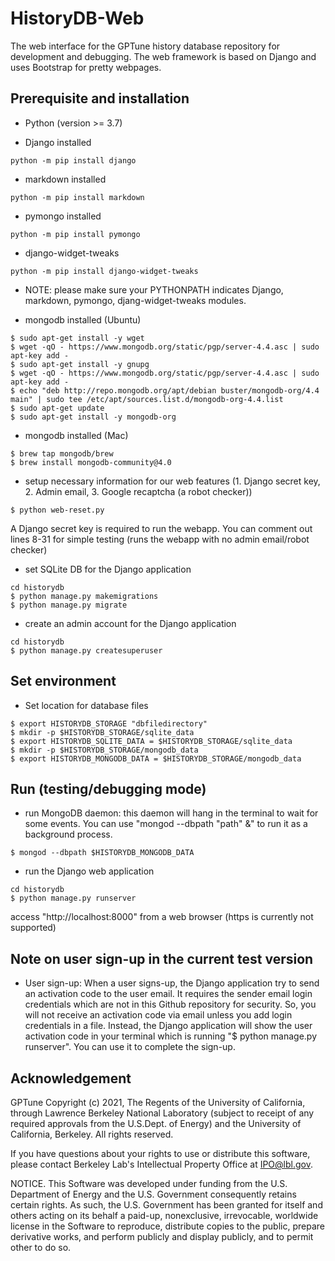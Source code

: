 # HistoryDB-Web

The web interface for the GPTune history database repository for development and debugging.
The web framework is based on Django and uses Bootstrap for pretty webpages.

## Prerequisite and installation

- Python (version >= 3.7)

- Django installed
```
python -m pip install django
```
- markdown installed
```
python -m pip install markdown
```
- pymongo installed
```
python -m pip install pymongo
```
- django-widget-tweaks
```
python -m pip install django-widget-tweaks
```

- NOTE: please make sure your PYTHONPATH indicates Django, markdown, pymongo, djang-widget-tweaks modules.

- mongodb installed (Ubuntu)
```
$ sudo apt-get install -y wget
$ wget -qO - https://www.mongodb.org/static/pgp/server-4.4.asc | sudo apt-key add -
$ sudo apt-get install -y gnupg
$ wget -qO - https://www.mongodb.org/static/pgp/server-4.4.asc | sudo apt-key add -
$ echo "deb http://repo.mongodb.org/apt/debian buster/mongodb-org/4.4 main" | sudo tee /etc/apt/sources.list.d/mongodb-org-4.4.list
$ sudo apt-get update
$ sudo apt-get install -y mongodb-org
```

- mongodb installed (Mac)
```
$ brew tap mongodb/brew
$ brew install mongodb-community@4.0
```

- setup necessary information for our web features (1. Django secret key, 2. Admin email, 3. Google recaptcha (a robot checker))
```
$ python web-reset.py
```
A Django secret key is required to run the webapp. You can comment out lines 8-31 for simple testing (runs the webapp with no admin email/robot checker)

- set SQLite DB for the Django application
```
cd historydb
$ python manage.py makemigrations
$ python manage.py migrate
```
- create an admin account for the Django application
```
cd historydb
$ python manage.py createsuperuser
```

## Set environment

- Set location for database files
```
$ export HISTORYDB_STORAGE "dbfiledirectory"
$ mkdir -p $HISTORYDB_STORAGE/sqlite_data
$ export HISTORYDB_SQLITE_DATA = $HISTORYDB_STORAGE/sqlite_data
$ mkdir -p $HISTORYDB_STORAGE/mongodb_data
$ export HISTORYDB_MONGODB_DATA = $HISTORYDB_STORAGE/mongodb_data
```

## Run (testing/debugging mode)

- run MongoDB daemon: this daemon will hang in the terminal to wait for some events. You can use "mongod --dbpath "path" &" to run it as a background process.
```
$ mongod --dbpath $HISTORYDB_MONGODB_DATA
```

- run the Django web application
```
cd historydb
$ python manage.py runserver
```

access "http://localhost:8000" from a web browser (https is currently not supported)

## Note on user sign-up in the current test version

- User sign-up: When a user signs-up, the Django application try to send an activation code to the user email. It requires the sender email login credentials which are not in this Github repository for security. So, you will not receive an activation code via email unless you add login credentials in a file. Instead, the Django application will show the user activation code in your terminal which is running "$ python manage.py runserver". You can use it to complete the sign-up.

## Acknowledgement

GPTune Copyright (c) 2021, The Regents of the University of California, through
Lawrence Berkeley National Laboratory (subject to receipt of any required approvals
from the U.S.Dept. of Energy) and the University of California, Berkeley.
All rights reserved.

If you have questions about your rights to use or distribute this software,
please contact Berkeley Lab's Intellectual Property Office at IPO@lbl.gov.

NOTICE.  This Software was developed under funding from the U.S. Department
of Energy and the U.S. Government consequently retains certain rights.  As
such, the U.S. Government has been granted for itself and others acting on
its behalf a paid-up, nonexclusive, irrevocable, worldwide license in the
Software to reproduce, distribute copies to the public, prepare derivative
works, and perform publicly and display publicly, and to permit other to do so.

